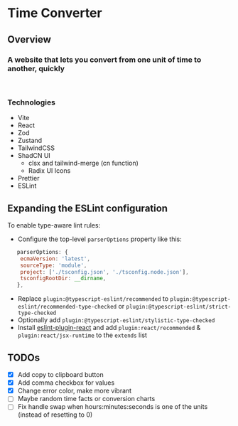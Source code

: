 # Time Converter

## Overview

### A website that lets you convert from one unit of time to another, quickly

<br />

### Technologies

- Vite
- React
- Zod
- Zustand
- TailwindCSS
- ShadCN UI
  - clsx and tailwind-merge (cn function)
  - Radix UI Icons
- Prettier
- ESLint

## Expanding the ESLint configuration

To enable type-aware lint rules:

- Configure the top-level `parserOptions` property like this:

```js
   parserOptions: {
    ecmaVersion: 'latest',
    sourceType: 'module',
    project: ['./tsconfig.json', './tsconfig.node.json'],
    tsconfigRootDir: __dirname,
   },
```

- Replace `plugin:@typescript-eslint/recommended` to `plugin:@typescript-eslint/recommended-type-checked` or `plugin:@typescript-eslint/strict-type-checked`
- Optionally add `plugin:@typescript-eslint/stylistic-type-checked`
- Install [eslint-plugin-react](https://github.com/jsx-eslint/eslint-plugin-react) and add `plugin:react/recommended` & `plugin:react/jsx-runtime` to the `extends` list

## TODOs

- [x] Add copy to clipboard button
- [x] Add comma checkbox for values
- [x] Change error color, make more vibrant
- [ ] Maybe random time facts or conversion charts
- [ ] Fix handle swap when hours:minutes:seconds is one of the units (instead of resetting to 0)
